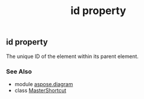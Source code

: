 ﻿---
title: id property
second_title: Aspose.Diagram for Python via .NET API References
description: 
type: docs
weight: 60
url: /python-net/aspose.diagram/mastershortcut/id/
is_root: false
---

## id property


The unique ID of the element within its parent element.

### See Also
* module [aspose.diagram](../../)
* class [MasterShortcut](/diagram/python-net/aspose.diagram/mastershortcut)
